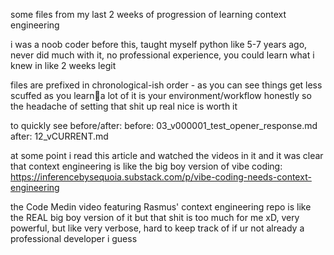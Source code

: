 some files from my last 2 weeks of progression of learning context engineering

i was a noob coder before this, taught myself python like 5-7 years ago, never did much with it, no professional experience, you could learn what i knew in like 2 weeks legit

files are prefixed in chronological-ish order - as you can see things get less scuffed as you learn🤣a lot of it is your environment/workflow honestly so the headache of setting that shit up real nice is worth it

to quickly see before/after:
  before: 03_v000001_test_opener_response.md
  after: 12_vCURRENT.md

at some point i read this article and watched the videos in it and it was clear that context engineering is like the big boy version of vibe coding: https://inferencebysequoia.substack.com/p/vibe-coding-needs-context-engineering

the Code Medin video featuring Rasmus' context engineering repo is like the REAL big boy version of it but that shit is too much for me xD, very powerful, but like very verbose, hard to keep track of if ur not already a professional developer i guess
